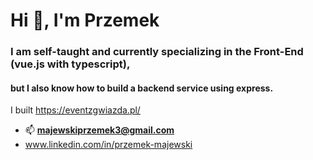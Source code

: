 <h1>Hi 👋, I'm Przemek</h1>
<h3>I am self-taught and currently specializing in the Front-End (vue.js with typescript),</h3>
<h4>but I also know how to build a backend service using express.</h4>

<span>I built https://eventzgwiazda.pl/</span>

- 📫 **majewskiprzemek3@gmail.com**
- www.linkedin.com/in/przemek-majewski
